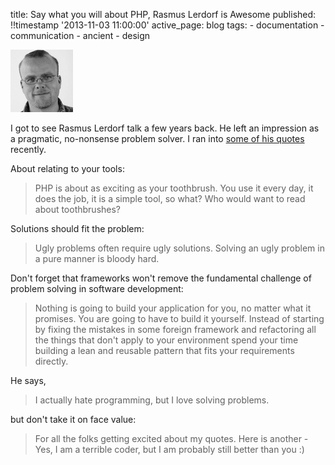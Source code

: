 title: Say what you will about PHP, Rasmus Lerdorf is Awesome
published: !!timestamp '2013-11-03 11:00:00'
active_page: blog
tags:
    - documentation
    - communication
    - ancient
    - design

![Tablet](/static/images/20131104-rasmus.jpg)

I got to see Rasmus Lerdorf talk a few years back. He left an impression as a pragmatic, no-nonsense problem solver. I ran into [some of his quotes](http://en.wikiquote.org/wiki/Rasmus_Lerdorf) recently. 

About relating to your tools:
> PHP is about as exciting as your toothbrush. You use it every day, it does the job, it is a simple tool, so what? Who would want to read about toothbrushes?

Solutions should fit the problem:
> Ugly problems often require ugly solutions. Solving an ugly problem in a pure manner is bloody hard.

Don't forget that frameworks won't remove the fundamental challenge of problem solving in software development:
> Nothing is going to build your application for you, no matter what it promises. You are going to have to build it yourself. Instead of starting by fixing the mistakes in some foreign framework and refactoring all the things that don't apply to your environment spend your time building a lean and reusable pattern that fits your requirements directly.

He says,
> I actually hate programming, but I love solving problems.

but don't take it on face value:
> For all the folks getting excited about my quotes. Here is another - Yes, I am a terrible coder, but I am probably still better than you :)
